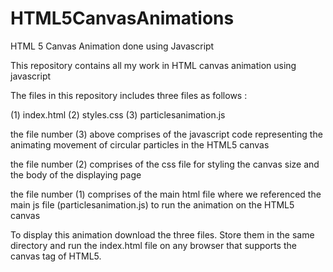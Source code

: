 # HTML5CanvasAnimations
HTML 5 Canvas Animation done using Javascript

This repository contains all my work in HTML canvas animation using javascript

The files in this repository includes three files as follows :

(1) index.html
(2) styles.css
(3) particlesanimation.js

the file number (3) above comprises of the javascript code representing the animating movement of circular particles
in the HTML5 canvas

the file number (2) comprises of the css file for styling the canvas size and the body of the displaying page

the file number (1) comprises of the main html file where we referenced the main js file (particlesanimation.js) to run the animation
on the HTML5 canvas

To display this animation download the three files.
Store them in the same directory and run the index.html file on any browser that supports the canvas tag of HTML5.


